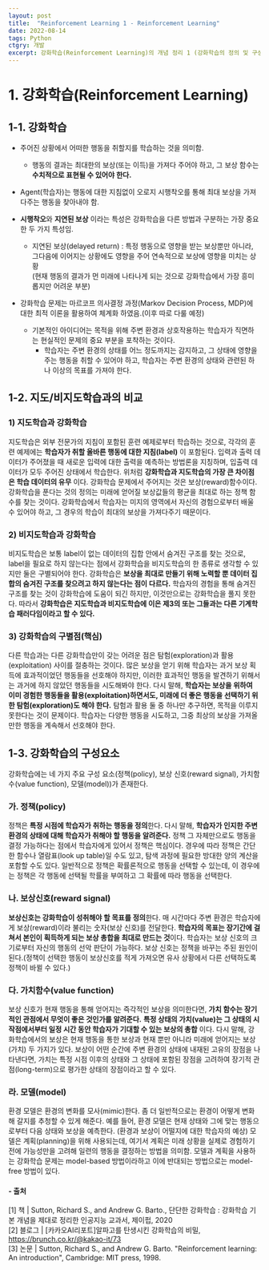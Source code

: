 ```yaml
---
layout: post
title:  "Reinforcement Learning 1 - Reinforcement Learning"
date: 2022-08-14
tags: Python
ctgry: 개발
excerpt: 강화학습(Reinforcement Learning)의 개념 정리 1 (강화학습의 정의 및 구성요소)
---
```


# 1. 강화학습(Reinforcement Learning)
## 1-1. 강화학습
- 주어진 상황에서 어떠한 행동을 취할지를 학습하는 것을 의미함.
  - 행동의 결과는 최대한의 보상(또는 이득)을 가져다 주어야 하고, 그 보상 함수는 **수치적으로 표현될 수 있어야 한다.**
- Agent(학습자)는 행동에 대한 지침없이 오로지 시행착오를 통해 최대 보상을 가져다주는 행동을 찾아내야 함.
- **시행착오**와 **지연된 보상** 이라는 특성은 강화학습을 다른 방법과 구분하는 가장 중요한 두 가지 특성임.
  - 지연된 보상(delayed return) : 특정 행동으로 영향을 받는 보상뿐만 아니라, 그다음에 이어지는 상황에도 영향을 주어 연속적으로 보상에 영향을 미치는 상황<br>
    (현재 행동의 결과가 먼 미래에 나타나게 되는 것으로 강화학습에서 가장 흥미롭지만 어려운 부분)

- 강화학습 문제는 마르코프 의사결정 과정(Markov Decision Process, MDP)에 대한 최적 이론을 활용하여 체계화 하였음.(이후 따로 다룰 예정)
  - 기본적인 아이디어는 목적을 위해 주변 환경과 상호작용하는 학습자가 직면하는 현실적인 문제의 중요 부분을 포착하는 것이다.
    - 학습자는 주변 환경의 상태를 어느 정도까지는 감지하고, 그 상태에 영향을 주는 행동을 취할 수 있어야 하고, 학습자는 주변 환경의 상태와 관련된 하나 이상의 목표를 가져야 한다.

## 1-2. 지도/비지도학습과의 비교
### 1) 지도학습과 강화학습
지도학습은 외부 전문가의 지침이 포함된 훈련 예제로부터 학습하는 것으로, 각각의 훈련 예제에는 **학습자가 취할 올바른 행동에 대한 지침(label)** 이 포함된다. 
입력과 출력 데이터가 주어졌을 때 새로운 입력에 대한 출력을 예측하는 방법론을 지칭하며, 입출력 데이터가 모두 주어진 상태에서 학습한다.
위처럼 **강화학습과 지도학습의 가장 큰 차이점은 학습 데이터의 유무** 이다. 
강화학습 문제에서 주어지는 것은 보상(reward)함수이다. 강화학습을 푼다는 것의 정의는 미래에 얻어질 보상값들의 평균을 최대로 하는 정책 함수를 찾는 것이다.
강화학습에서 학습자는 미지의 영역에서 자신의 경험으로부터 배울 수 있어야 하고, 그 경우의 학습이 최대의 보상을 가져다주기 때문이다.

### 2) 비지도학습과 강화학습
비지도학습은 보통 label이 없는 데이터의 집합 안에서 숨겨진 구조를 찾는 것으로, label을 필요로 하지 않는다는 점에서 강화학습을 비지도학습의 한 종류로 생각할 수 있지만 둘은 구별되어야 한다.
강화학습은 **보상을 최대로 만들기 위해 노력할 뿐 데이터 집합의 숨겨진 구조를 찾으려고 하지 않는다는 점이 다르다.**
학습자의 경험을 통해 숨겨진 구조를 찾는 것이 강화학습에 도움이 되긴 하지만, 이것만으로는 강화학습을 풀지 못한다.
따라서 **강화학습은 지도학습과 비지도학습에 이은 제3의 또는 그들과는 다른 기계학습 패러다임이라고 할 수 있다.**


### 3) 강화학습의 구별점(핵심)
다른 학습과는 다른 강화학습만이 갖는 어려운 점은 탐험(exploration)과 활용(exploitation) 사이를 절충하는 것이다.
많은 보상을 얻기 위해 학습자는 과거 보상 획득에 효과적이었던 행동들을 선호해야 하지만, 이러한 효과적인 행동을 발견하기 위해서는 과거에 하지 않았던 행동들을 시도해봐야 한다.
다시 말해, **학습자는 보상을 위하여 이미 경험한 행동들을 활용(exploitation)하면서도, 미래에 더 좋은 행동을 선택하기 위한 탐험(exploration)도 해야 한다.**
탐험과 활용 둘 중 하나만 추구하면, 목적을 이루지 못한다는 것이 문제이다. 학습자는 다양한 행동을 시도하고, 그중 최상의 보상을 가져올 만한 행동을 계속해서 선호해야 한다.


## 1-3. 강화학습의 구성요소
강화학습에는 네 가지 주요 구성 요소(정책(policy), 보상 신호(reward signal), 가치함수(value function), 모델(model))가 존재한다.
### 가. 정책(policy)
정책은 **특정 시점에 학습자가 취하는 행동을 정의**한다. 다시 말해, **학습자가 인지한 주변 환경의 상태에 대해 학습자가 취해야 할 행동을 알려준다.**
정책 그 자체만으로도 행동을 결정 가능하다는 점에서 학습자에게 있어서 정책은 핵심이다.
경우에 따라 정책은 간단한 함수나 열람표(look up table)일 수도 있고, 탐색 과정에 필요한 방대한 양의 계산을 포함할 수도 있다.
일반적으로 정책은 확률론적으로 행동을 선택할 수 있는데, 이 경우에는 정책은 각 행동에 선택될 학률을 부여하고 그 확률에 따라 행동을 선택한다.

### 나. 보상신호(reward signal)
**보상신호는 강화학습이 성취해야 할 목표를 정의**한다. 매 시간마다 주변 환경은 학습자에게 보상(reward)이라 불리는 숫자(보상 신호)를 전달한다.
**학습자의 목표는 장기간에 걸쳐서 본인이 획득하게 되는 보상 총합을 최대로 만드는 것**이다. 학습자는 보상 신호의 크기로부터 자신의 행동의 선악 판단이 가능하다.
보상 신호는 정책을 바꾸는 주된 원인이 된다.(정책이 선택한 행동이 보상신호를 적게 가져오면 유사 상황에서 다른 선택하도록 정책이 바뀔 수 있다.)

### 다. 가치함수(value function)
보상 신호가 현재 행동을 통해 얻어지는 즉각적인 보상을 의미한다면, **가치 함수는 장기적인 관점에서 무엇이 좋은 것인가를 알려준다.**
**특정 상태의 가치(value)는 그 상태의 시작점에서부터 일정 시간 동안 학습자가 기대할 수 있는 보상의 총합** 이다.
다시 말해, 강화학습에서의 보상은 현재 행동을 통한 보상과 현재 뿐만 아니라 미래에 얻어지는 보상(가치) 두 가지가 있다.
보상이 어떤 순간에 주변 환경의 상태에 내재된 고유의 장점을 나타낸다면, 가치는 특정 시점 이후의 상태와 그 상태에 포함된 장점을 고려하여 장기적 관점(long-term)으로 평가한 상태의 장점이라고 할 수 있다.

### 라. 모델(model)
환경 모델은 환경의 변화를 모사(mimic)한다. 좀 더 일반적으로는 환경이 어떻게 변화해 갈지를 추청할 수 있게 해준다. 
예를 들어, 환경 모델은 현재 상태와 그에 맞는 행동으로부터 다음 상태와 보상을 예측한다. (환경과 보상이 어떨지에 대한 학습자의 예상)
모델은 계획(planning)을 위해 사용되는데, 여기서 계획은 미래 상황을 실제로 경험하기 전에 가능성만을 고려해 일련의 행동을 결정하는 방법을 의미함.
모델과 계획을 사용하는 강화학습 문제는 model-based 방법이라하고 이에 반대되는 방법으로는 model-free 방법이 있다.


#### - 출처
[1] 책 | Sutton, Richard S., and Andrew G. Barto., 단단한 강화학습 : 강화학습 기본 개념을 제대로 정리한 인공지능 교과서, 제이펍, 2020 <br>
[2] 블로그 | [카카오AI리포트]알파고를 탄생시킨 강화학습의 비밀, https://brunch.co.kr/@kakao-it/73 <br>
[3] 논문 | Sutton, Richard S., and Andrew G. Barto. "Reinforcement learning: An introduction", Cambridge: MIT press, 1998. <br>
